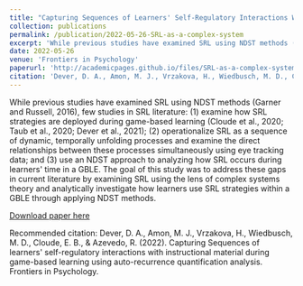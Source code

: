 ```yaml
---
title: "Capturing Sequences of Learners' Self-Regulatory Interactions With Instructional Material During Game-Based Learning Using Auto-Recurrence Quantification Analysis"
collection: publications
permalink: /publication/2022-05-26-SRL-as-a-complex-system
excerpt: 'While previous studies have examined SRL using NDST methods (Garner and Russell, 2016), few studies in SRL literature: (1) examine how SRL strategies are deployed during game-based learning (Cloude et al., 2020; Taub et al., 2020; Dever et al., 2021); (2) operationalize SRL as a sequence of dynamic, temporally unfolding processes and examine the direct relationships between these processes simultaneously using eye tracking data; and (3) use an NDST approach to analyzing how SRL occurs during learners&apos; time in a GBLE. The goal of this study was to address these gaps in current literature by examining SRL using the lens of complex systems theory and analytically investigate how learners use SRL strategies within a GBLE through applying NDST methods.'
date: 2022-05-26
venue: 'Frontiers in Psychology'
paperurl: 'http://academicpages.github.io/files/SRL-as-a-complex-system.pdf'
citation: 'Dever, D. A., Amon, M. J., Vrzakova, H., Wiedbusch, M. D., Cloude, E. B., &amp; Azevedo, R. (2022). Capturing Sequences of learners&apos; self-regulatory interactions with instructional material during game-based learning using auto-recurrence quantification analysis. Frontiers in Psychology.'
---
```

While previous studies have examined SRL using NDST methods (Garner and Russell, 2016), few studies in SRL literature: (1) examine how SRL strategies are deployed during game-based learning (Cloude et al., 2020; Taub et al., 2020; Dever et al., 2021); (2) operationalize SRL as a sequence of dynamic, temporally unfolding processes and examine the direct relationships between these processes simultaneously using eye tracking data; and (3) use an NDST approach to analyzing how SRL occurs during learners&apos; time in a GBLE. The goal of this study was to address these gaps in current literature by examining SRL using the lens of complex systems theory and analytically investigate how learners use SRL strategies within a GBLE through applying NDST methods.

[Download paper here](http://academicpages.github.io/files/SRL-as-a-complex-system.pdf)

Recommended citation: Dever, D. A., Amon, M. J., Vrzakova, H., Wiedbusch, M. D., Cloude, E. B., & Azevedo, R. (2022). Capturing Sequences of learners' self-regulatory interactions with instructional material during game-based learning using auto-recurrence quantification analysis. Frontiers in Psychology.